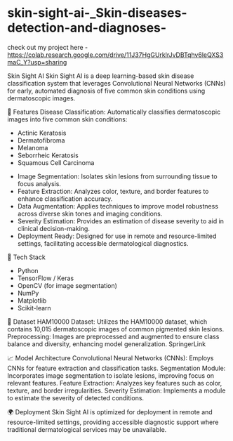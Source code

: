 # skin-sight-ai-_Skin-diseases-detection-and-diagnoses-
check out my project here - https://colab.research.google.com/drive/11J37HgGUrklrJvDBTqhv6leQXS3maC_Y?usp=sharing

Skin Sight AI
Skin Sight AI is a deep learning-based skin disease classification system that leverages Convolutional Neural Networks (CNNs) for early, automated diagnosis of five common skin conditions using dermatoscopic images.

🚀 Features
Disease Classification: Automatically classifies dermatoscopic images into five common skin conditions:
* Actinic Keratosis
* Dermatofibroma
* Melanoma
* Seborrheic Keratosis
* Squamous Cell Carcinoma

- Image Segmentation: Isolates skin lesions from surrounding tissue to focus analysis.
- Feature Extraction: Analyzes color, texture, and border features to enhance classification accuracy.
- Data Augmentation: Applies techniques to improve model robustness across diverse skin tones and imaging conditions.
- Severity Estimation: Provides an estimation of disease severity to aid in clinical decision-making.
- Deployment Ready: Designed for use in remote and resource-limited settings, facilitating accessible dermatological diagnostics.

🧰 Tech Stack
* Python
* TensorFlow / Keras
* OpenCV (for image segmentation)
* NumPy
* Matplotlib
* Scikit-learn


📂 Dataset
HAM10000 Dataset: Utilizes the HAM10000 dataset, which contains 10,015 dermatoscopic images of common pigmented skin lesions.
Preprocessing: Images are preprocessed and augmented to ensure class balance and diversity, enhancing model generalization.
SpringerLink

📈 Model Architecture
Convolutional Neural Networks (CNNs): Employs CNNs for feature extraction and classification tasks.
Segmentation Module: Incorporates image segmentation to isolate lesions, improving focus on relevant features.
Feature Extraction: Analyzes key features such as color, texture, and border irregularities.
Severity Estimation: Implements a module to estimate the severity of detected conditions.

🌍 Deployment
Skin Sight AI is optimized for deployment in remote and resource-limited settings, providing accessible diagnostic support where traditional dermatological services may be unavailable.
